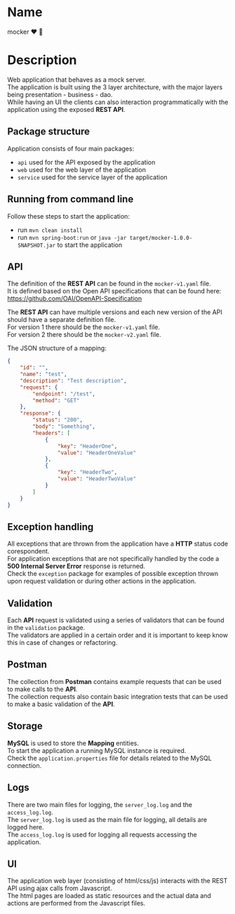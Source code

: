 # Name
mocker :heart: :rainbow:

# Description
Web application that behaves as a mock server.  
The application is built using the 3 layer architecture, with the major layers being presentation - business - dao.  
While having an UI the clients can also interaction programmatically with the application using the exposed **REST API**.  

## Package structure
Application consists of four main packages:
+ `api` used for the API exposed by the application
+ `web` used for the web layer of the application
+ `service` used for the service layer of the application

## Running from command line
Follow these steps to start the application:
+ run `mvn clean install`
+ run `mvn spring-boot:run` or `java -jar target/mocker-1.0.0-SNAPSHOT.jar` to start the application

## API
The definition of the **REST API** can be found in the `mocker-v1.yaml` file.  
It is defined based on the Open API specifications that can be found here: https://github.com/OAI/OpenAPI-Specification  

The **REST API** can have multiple versions and each new version of the API should have a separate definition file.  
For version 1 there should be the `mocker-v1.yaml` file.  
For version 2 there should be the `mocker-v2.yaml` file.  

The JSON structure of a mapping:  
```json
{
    "id": "",
    "name": "test",
    "description": "Test description",
    "request": {
        "endpoint": "/test",
        "method": "GET"
    },
    "response": {
        "status": "200",
        "body": "Something",
        "headers": [
            {
                "key": "HeaderOne",
                "value": "HeaderOneValue"
            },
            {
                "key": "HeaderTwo",
                "value": "HeaderTwoValue"
            }
        ]
    }
}
```

## Exception handling
All exceptions that are thrown from the application have a **HTTP** status code corespondent.  
For application exceptions that are not specifically handled by the code a **500 Internal Server Error** response is returned.   
Check the `exception` package for examples of possible exception thrown upon request validation or during other actions in the application.  

## Validation
Each **API** request is validated using a series of validators that can be found in the `validation` package.  
The validators are applied in a certain order and it is important to keep know this in case of changes or refactoring.  

## Postman
The collection from **Postman** contains example requests that can be used to make calls to the **API**.  
The collection requests also contain basic integration tests that can be used to make a basic validation of the **API**.  

## Storage
**MySQL** is used to store the **Mapping** entities.  
To start the application a running MySQL instance is required.  
Check the `application.properties` file for details related to the MySQL connection.  

## Logs
There are two main files for logging, the `server_log.log` and the `access_log.log`.  
The `server_log.log` is used as the main file for logging, all details are logged here.  
The `access_log.log` is used for logging all requests accessing the application.  

## UI
The application web layer (consisting of html/css/js) interacts with the REST API using ajax calls from Javascript.  
The html pages are loaded as static resources and the actual data and actions are performed from the Javascript files.  